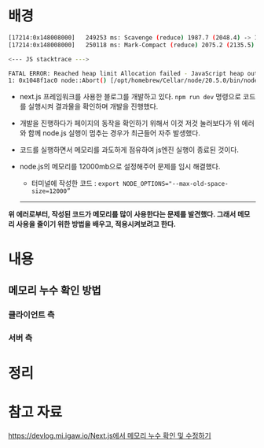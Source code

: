 # 배경

```bash
[17214:0x148008000]   249253 ms: Scavenge (reduce) 1987.7 (2048.4) -> 1987.4 (2048.4) MB, 2.67 / 0.00 ms  (average mu = 0.495, current mu = 0.502) allocation failure;
[17214:0x148008000]   250118 ms: Mark-Compact (reduce) 2075.2 (2135.5) -> 2055.3 (2085.2) MB, 476.79 / 0.08 ms  (average mu = 0.857, current mu = 0.885) allocation failure; scavenge might not succeed

<--- JS stacktrace --->

FATAL ERROR: Reached heap limit Allocation failed - JavaScript heap out of memory
1: 0x1048f1ac0 node::Abort() [/opt/homebrew/Cellar/node/20.5.0/bin/node]
```

- next.js 프레임워크를 사용한 블로그를 개발하고 있다. `npm run dev` 명령으로 코드를 실행시켜 결과물을 확인하며 개발을 진행했다.
- 개발을 진행하다가 페이지의 동작을 확인하기 위해서 이것 저것 눌러보다가 위 에러와 함께 node.js 실행이 멈추는 경우가 최근들어 자주 발생했다.
- 코드를 실행하면서 메모리를 과도하게 점유하여 js엔진 실행이 종료된 것이다.
- node.js의 메모리를 12000mb으로 설정해주어 문제를 임시 해결했다.

  - 터미널에 작성한 코드 : `export NODE_OPTIONS="--max-old-space-size=12000”`

  ***

**위 에러로부터, 작성된 코드가 메모리를 많이 사용한다는 문제를 발견했다. 그래서 메모리 사용을 줄이기 위한 방법을 배우고, 적용시켜보려고 한다.**

# 내용

## 메모리 누수 확인 방법

### 클라이언트 측

### 서버 측

# 정리

# 참고 자료

[https://devlog.mi.igaw.io/Next.js에서 메모리 누수 확인 및 수정하기](https://devlog.mi.igaw.io/Next.js%EC%97%90%EC%84%9C%20%EB%A9%94%EB%AA%A8%EB%A6%AC%20%EB%88%84%EC%88%98%20%ED%99%95%EC%9D%B8%20%EB%B0%8F%20%EC%88%98%EC%A0%95%ED%95%98%EA%B8%B0)
